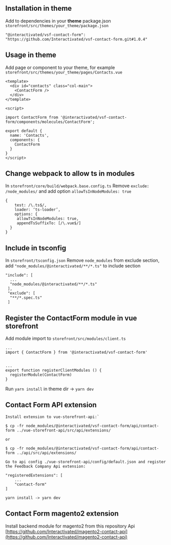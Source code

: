 ## Installation in theme
Add to dependencies in your **theme** package.json
`storefront/src/themes/your_theme/package.json`
```
"@interactivated/vsf-contact-form": "https://github.com/Interactivated/vsf-contact-form.git#1.0.4"
```

## Usage in theme
Add page or component to your theme, for example `storefront/src/themes/your_theme/pages/Contacts.vue`
```
<template>
  <div id="contacts" class="col-main">
    <ContactForm />
  </div>
</template>

<script>

import ContactForm from '@interactivated/vsf-contact-form/components/molecules/ContactForm';

export default {
  name: 'Contacts',
  components: {
    ContactForm
  }
}
</script>
```

## Change webpack to allow ts in modules
In `storefront/core/build/webpack.base.config.ts`
Remove `exclude: /node_modules/` and add option `allowTsInNodeModules: true`
```
{
    test: /\.ts$/,
    loader: ‘ts-loader’,
    options: {
     allowTsInNodeModules: true,
     appendTsSuffixTo: [/\.vue$/]
  }
}
```

## Include in tsconfig
In `storefront/tsconfig.json`
Remove `node_modules` from exclude section, add `"node_modules/@interactivated/**/*.ts"` to include section
```
"include": [
  ...
  "node_modules/@interactivated/**/*.ts"
 ],
 "exclude": [
  "**/*.spec.ts"
 ]
```

## Register the ContactForm module in vue storefront
Add module import to `storefront/src/modules/client.ts`
```
...
import { ContactForm } from '@interactivated/vsf-contact-form'


...
export function registerClientModules () {
  registerModule(ContactForm)
}
```
Run `yarn install` in theme dir -> `yarn dev`

## Contact Form  API extension
```
Install extension to vue-storefront-api:`

$ cp -fr node_modules/@interactivated/vsf-contact-form/api/contact-form ../vue-storefront-api/src/api/extensions/

or

$ cp -fr node_modules/@interactivated/vsf-contact-form/api/contact-form ../api/src/api/extensions/

Go to api config ./vue-storefront-api/config/default.json and register the Feedback Company Api extension:

"registeredExtensions": [
    ...
    "contact-form"
]

yarn install -> yarn dev
```

## Contact Form magento2  extension

Install backend module for magento2 from this repository
Api [https://github.com/Interactivated/magento2-contact-api](https://github.com/Interactivated/magento2-contact-api)
